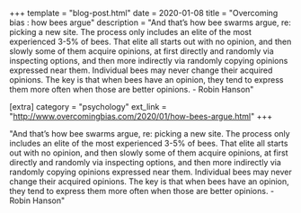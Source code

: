 +++
template = "blog-post.html"
date = 2020-01-08
title = "Overcoming bias : how bees argue"
description = "And that’s how bee swarms argue, re: picking a new site. The process only includes an elite of the most experienced 3-5% of bees. That elite all starts out with no opinion, and then slowly some of them acquire opinions, at first directly and randomly via inspecting options, and then more indirectly via randomly copying opinions expressed near them. Individual bees may never change their acquired opinions. The key is that when bees have an opinion, they tend to express them more often when those are better opinions.  - Robin Hanson"

[extra]
category = "psychology"
ext_link = "http://www.overcomingbias.com/2020/01/how-bees-argue.html"
+++

"And that’s how bee swarms argue, re: picking a new site. The process only includes an elite of the most experienced 3-5% of bees. That elite all starts out with no opinion, and then slowly some of them acquire opinions, at first directly and randomly via inspecting options, and then more indirectly via randomly copying opinions expressed near them. Individual bees may never change their acquired opinions. The key is that when bees have an opinion, they tend to express them more often when those are better opinions.  - Robin Hanson"